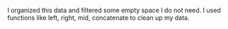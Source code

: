 I organized this data and filtered some empty space I do not need.
I used functions like left, right, mid, concatenate to clean up my data.
